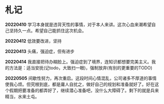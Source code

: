 # 札记

**20220410**
学习本身就是违背天性的事情，对于本人来讲。这次心血来潮希望自己坚持久一点。希望自己能抓住这次机会。

**20220412**
低效要改进，坚持

**20220413**
头痛，强迫症，但有进步

**20220414**
我直接把待办糊脸上。强迫症到了境界，连知识都想要完美主义。我的方法是：适当安抚(记todo，大致扫一眼)，强制放弃(有别的更重要的TODO)

**20220505**
间歇性努力，再次重启。这段时间心情混乱，公司诸多不厚道的事情使我心烦。但究根到底，都是庸人自扰之，做好自己的规划和准备就好了。好在这个假期把要准备的都弄好了，继续潜心准备吧，没什么大障碍了。剩下的就是兵来精当，水来土屯。
